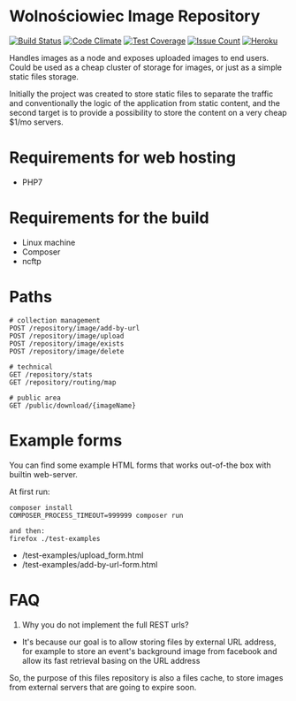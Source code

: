 Wolnościowiec Image Repository
==============================

[![Build Status](https://travis-ci.org/Wolnosciowiec/image-repository.svg?branch=master)](https://travis-ci.org/Wolnosciowiec/image-repository)
[![Code Climate](https://codeclimate.com/github/Wolnosciowiec/image-repository/badges/gpa.svg)](https://codeclimate.com/github/Wolnosciowiec/image-repository)
[![Test Coverage](https://codeclimate.com/github/Wolnosciowiec/image-repository/badges/coverage.svg)](https://codeclimate.com/github/Wolnosciowiec/image-repository/coverage)
[![Issue Count](https://codeclimate.com/github/Wolnosciowiec/image-repository/badges/issue_count.svg)](https://codeclimate.com/github/Wolnosciowiec/image-repository)
[![Heroku](https://heroku-badge.herokuapp.com/?app=image-repository-test&root=?_token=api-key-here-for-external-remote-control)](https://image-repository-test.herokuapp.com/?_token=api-key-here-for-external-remote-control)

Handles images as a node and exposes uploaded images
to end users. Could be used as a cheap cluster of storage
for images, or just as a simple static files storage.

Initially the project was created to store static files
to separate the traffic and conventionally the logic of the application
from static content, and the second target is to provide a possibility
to store the content on a very cheap $1/mo servers.

Requirements for web hosting
============================

- PHP7

Requirements for the build
==========================

- Linux machine
- Composer
- ncftp

Paths
=====

```
# collection management
POST /repository/image/add-by-url
POST /repository/image/upload
POST /repository/image/exists
POST /repository/image/delete

# technical
GET /repository/stats
GET /repository/routing/map

# public area
GET /public/download/{imageName}
```

Example forms
=============

You can find some example HTML forms that works out-of-the box with builtin web-server.

At first run:

```
composer install
COMPOSER_PROCESS_TIMEOUT=999999 composer run

and then:
firefox ./test-examples
```

- /test-examples/upload_form.html
- /test-examples/add-by-url-form.html

FAQ
===

1. Why you do not implement the full REST urls?
- It's because our goal is to allow storing files by external URL address,
for example to store an event's background image from facebook
and allow its fast retrieval basing on the URL address

So, the purpose of this files repository is also a files cache,
to store images from external servers that are going to expire soon.
